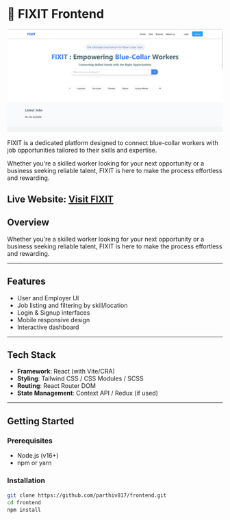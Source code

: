 # 🔧 FIXIT Frontend

![FIXIT UI Preview](./preview.png)

FIXIT is a dedicated platform designed to connect blue-collar workers with job opportunities tailored to their skills and expertise.

Whether you're a skilled worker looking for your next opportunity or a business seeking reliable talent, FIXIT is here to make the process effortless and rewarding.

**Live Website**: [Visit FIXIT](https://rozgarhubbluecollarjob.netlify.app/)
---

## Overview

Whether you're a skilled worker looking for your next opportunity or a business seeking reliable talent, FIXIT is here to make the process effortless and rewarding.

---

##  Features

- User and Employer UI
- Job listing and filtering by skill/location
- Login & Signup interfaces
- Mobile responsive design
- Interactive dashboard

---

##  Tech Stack

- **Framework**: React (with Vite/CRA)
- **Styling**: Tailwind CSS / CSS Modules / SCSS
- **Routing**: React Router DOM
- **State Management**: Context API / Redux (if used)

---

##  Getting Started

### Prerequisites

- Node.js (v16+)
- npm or yarn


### Installation

```bash
git clone https://github.com/parthiv817/frontend.git
cd frontend
npm install





